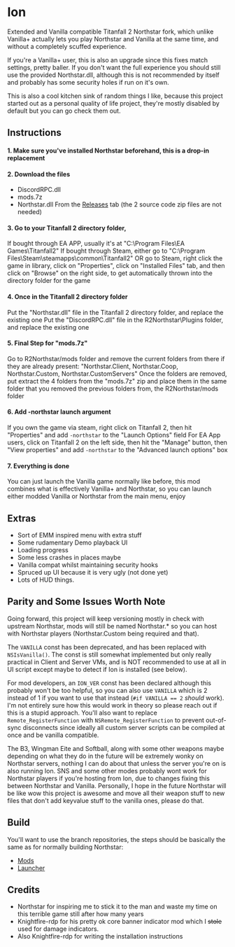 # Ion

Extended and Vanilla compatible Titanfall 2 Northstar fork, which unlike Vanilla+ actually lets you play Northstar and Vanilla at the same time, and without a completely scuffed experience.

If you're a Vanilla+ user, this is also an upgrade since this fixes match settings, pretty baller. If you don't want the full experience you should still use the provided Northstar.dll, although this is not recommended by itself and probably has some security holes if run on it's own.

This is also a cool kitchen sink of random things I like, because this project started out as a personal quality of life project, they're mostly disabled by default but you can go check them out.

## Instructions

#### 1. Make sure you've installed Northstar beforehand, this is a drop-in replacement

#### 2. Download the files
* DiscordRPC.dll 
* mods.7z 
* Northstar.dll
From the [Releases](https://github.com/sonny-tel/Ion/releases/latest) tab
(the 2 source code zip files are not needed)

#### 3. Go to your Titanfall 2 directory folder, 
If bought through EA APP, usually it's at "C:\Program Files\EA Games\Titanfall2"
If bought through Steam, either go to "C:\Program Files\Steam\steamapps\common\Titanfall2" 
OR go to Steam, right click the game in library, click on "Properties", click on "Installed Files" tab,
and then click on "Browse" on the right side, to get automatically thrown into the directory folder for the game

#### 4. Once in the Titanfall 2 directory folder 
Put the "Northstar.dll" file in the Titanfall 2 directory folder, and replace the existing one 
Put the "DiscordRPC.dll" file in the R2Northstar\Plugins folder, and replace the existing one

#### 5. Final Step for "mods.7z"
Go to R2Northstar/mods folder and remove the current folders from there if they are already present:
"Northstar.Client, Northstar.Coop, Northstar.Custom, Northstar.CustomServers"
Once the folders are removed, put extract the 4 folders from the "mods.7z" zip and place them in the same folder
that you removed the previous folders from, the R2Northstar/mods folder

#### 6. Add -northstar launch argument
If you own the game via steam, right click on Titanfall 2, then hit "Properties" and add `-northstar` to the "Launch Options" field
For EA App users, click on Titanfall 2 on the left side, then hit the "Manage" button, then "View properties" and add `-northstar` to the "Advanced launch options" box

#### 7. Everything is done
You can just launch the Vanilla game normally like before, this mod combines what is effectively Vanilla+ and Northstar,
so you can launch either modded Vanilla or Northstar from the main menu, enjoy

## Extras
* Sort of EMM inspired menu with extra stuff
* Some rudamentary Demo playback UI
* Loading progress
* Some less crashes in places maybe
* Vanilla compat whilst maintaining security hooks
* Spruced up UI because it is very ugly (not done yet)
* Lots of HUD things.

## Parity and Some Issues Worth Note
Going forward, this project will keep versioning mostly in check with upstream Northstar, mods will still be named Northstar.* so you can host
with Northstar players (Northstar.Custom being required and that).

The `VANILLA` const has been deprecated, and has been replaced with `NSIsVanilla()`. The const is still somewhat implemented but only really practical in Client and Server VMs, and is NOT recommended to use at all in UI script except maybe to detect if Ion is installed (see below).

For mod developers, an `ION_VER` const has been declared although this probably won't be too helpful, so you can also use `VANILLA` which is 2 instead of 1 if you want to use that instead (`#if VANILLA == 2` *should* work). I'm not entirely sure how this would work in theory so please reach out if this is a stupid approach. You'll also want to replace `Remote_RegisterFunction` with `NSRemote_RegisterFunction` to prevent out-of-sync disconnects since ideally all custom server scripts can be compiled at once and be vanilla compatible.

The B3, Wingman Eite and Softball, along with some other weapons maybe depending on what they do in the future will be extremely wonky on Northstar servers, nothing I can do about that unless the server you're on is also running Ion. SNS and some other modes probably wont work for Northstar players if you're hosting from Ion, due to changes fixing this between Northstar and Vanilla. Personally, I hope in the future Northstar will be like wow this project is awesome and move all their weapon stuff to new files that don't add keyvalue stuff to the vanilla ones, please do that.

## Build
You'll want to use the branch repositories, the steps should be basically the same as for normally building Northstar:
* [Mods](https://github.com/VITALISED/NorthstarMods/tree/ion)
* [Launcher](https://github.com/VITALISED/NorthstarLauncher/tree/ion)

## Credits
* Northstar for inspiring me to stick it to the man and waste my time on this terrible game still after how many years
* Knightfire-rdp for his pretty ok core banner indicator mod which I ~~stole~~ used for damage indicators.
* Also Knightfire-rdp for writing the installation instructions
